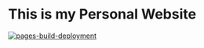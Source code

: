 # This is my Personal Website
[![pages-build-deployment](https://github.com/mariavarg/let-s-get-creative/actions/workflows/pages/pages-build-deployment/badge.svg?branch=main)](https://github.com/mariavarg/let-s-get-creative/actions/workflows/pages/pages-build-deployment)
